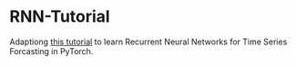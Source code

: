 # RNN-Tutorial

Adaptiong [this tutorial](https://www.tensorflow.org/tutorials/structured_data/time_series) to learn Recurrent Neural Networks for Time Series Forcasting in PyTorch.

